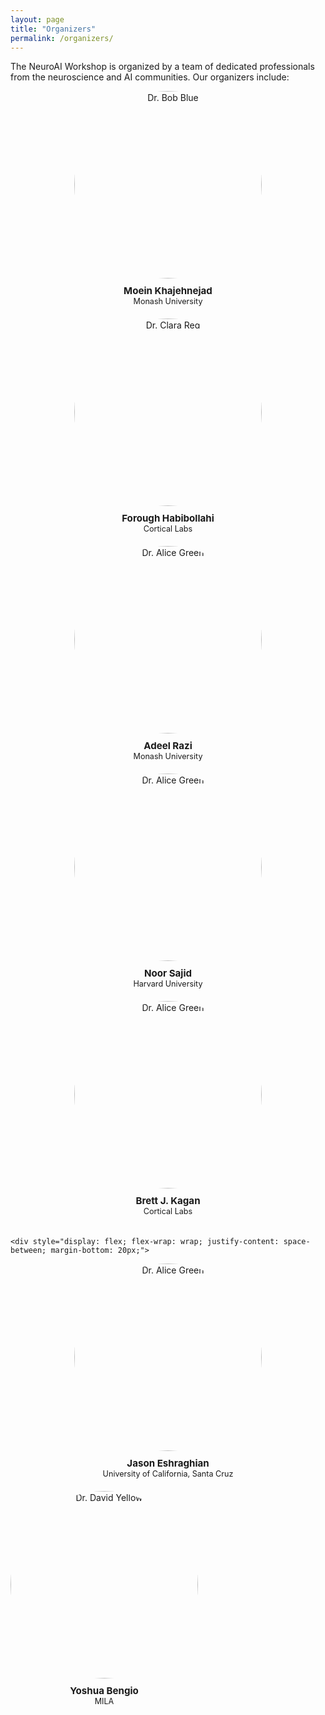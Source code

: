 ```yaml
---
layout: page
title: "Organizers"
permalink: /organizers/
---
```


<!-- # Organizers -->

The NeuroAI Workshop is organized by a team of dedicated professionals from the neuroscience and AI communities. Our organizers include:


  <div style="flex: 1 1 calc(25% - 20px); box-sizing: border-box; text-align: center; margin-bottom: 20px;">
    <img src="{{ site.baseurl }}/images/organizers/Moein Khajehnejad.jpg" alt="Dr. Bob Blue" style="width: 300px; height: 300px; border-radius: 50%; margin-bottom: 10px;">
    <div style="font-size: 0.9em;">
      <strong style="font-size: 1.2em;">Moein Khajehnejad</strong><br>
      Monash University
    </div>
  </div>

  <div style="flex: 1 1 calc(25% - 20px); box-sizing: border-box; text-align: center; margin-bottom: 20px;">
    <img src="{{ site.baseurl }}/images/organizers/Moein Khajehnejad.jpg" alt="Dr. Clara Red" style="width: 300px; height: 300px; border-radius: 50%; margin-bottom: 10px;">
    <div style="font-size: 0.9em;">
      <strong style="font-size: 1.2em;">Forough Habibollahi</strong><br>
      Cortical Labs
    </div>
  </div>
</div>

<div style="display: flex; flex-wrap: wrap; justify-content: space-between; margin-bottom: 20px;">
  <div style="flex: 1 1 calc(25% - 20px); box-sizing: border-box; text-align: center; margin-bottom: 20px;">
    <img src="{{ site.baseurl }}/images/organizers/Moein Khajehnejad.jpg" alt="Dr. Alice Green" style="width: 300px; height: 300px; border-radius: 50%; margin-bottom: 10px;">
    <div style="font-size: 0.9em;">
      <strong style="font-size: 1.2em;">Adeel Razi</strong><br>
      Monash University
    </div>
  </div>

<div style="display: flex; flex-wrap: wrap; justify-content: space-between; margin-bottom: 20px;">
  <div style="flex: 1 1 calc(25% - 20px); box-sizing: border-box; text-align: center; margin-bottom: 20px;">
    <img src="{{ site.baseurl }}/images/organizers/Moein Khajehnejad.jpg" alt="Dr. Alice Green" style="width: 300px; height: 300px; border-radius: 50%; margin-bottom: 10px;">
    <div style="font-size: 0.9em;">
      <strong style="font-size: 1.2em;">Noor Sajid</strong><br>
      Harvard University
    </div>
  </div>

  <div style="display: flex; flex-wrap: wrap; justify-content: space-between; margin-bottom: 20px;">
  <div style="flex: 1 1 calc(25% - 20px); box-sizing: border-box; text-align: center; margin-bottom: 20px;">
    <img src="{{ site.baseurl }}/images/organizers/Moein Khajehnejad.jpg" alt="Dr. Alice Green" style="width: 300px; height: 300px; border-radius: 50%; margin-bottom: 10px;">
    <div style="font-size: 0.9em;">
      <strong style="font-size: 1.2em;">Brett J. Kagan</strong><br>
      Cortical Labs
    </div>
  </div>

    <div style="display: flex; flex-wrap: wrap; justify-content: space-between; margin-bottom: 20px;">
  <div style="flex: 1 1 calc(25% - 20px); box-sizing: border-box; text-align: center; margin-bottom: 20px;">
    <img src="{{ site.baseurl }}/images/organizers/Moein Khajehnejad.jpg" alt="Dr. Alice Green" style="width: 300px; height: 300px; border-radius: 50%; margin-bottom: 10px;">
    <div style="font-size: 0.9em;">
      <strong style="font-size: 1.2em;">Jason Eshraghian</strong><br>
      University of California, Santa Cruz
    </div>
  </div>


<div style="display: flex; flex-wrap: wrap; justify-content: space-between; margin-bottom: 20px;">
  <div style="flex: 1 1 calc(25% - 20px); box-sizing: border-box; text-align: center; margin-bottom: 20px;">
    <img src="{{ site.baseurl }}/images/organizers/Moein Khajehnejad.jpg" alt="Dr. David Yellow" style="width: 300px; height: 300px; border-radius: 50%; margin-bottom: 10px;">
    <div style="font-size: 0.9em;">
      <strong style="font-size: 1.2em;">Yoshua Bengio</strong><br>
      MILA
    </div>
  </div>
</div>